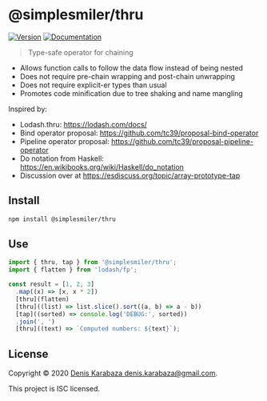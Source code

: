 # @simplesmiler/thru
[![Version](https://img.shields.io/npm/v/@simplesmiler/thru.svg)](https://www.npmjs.com/package/@simplesmiler/thru)
[![Documentation](https://img.shields.io/badge/documentation-yes-brightgreen.svg)](https://github.com/simplesmiler/thru#readme)

> Type-safe operator for chaining

- Allows function calls to follow the data flow instead of being nested
- Does not require pre-chain wrapping and post-chain unwrapping
- Does not require explicit-er types than usual
- Promotes code minification due to tree shaking and name mangling

Inspired by:
  - Lodash.thru: https://lodash.com/docs/
  - Bind operator proposal: https://github.com/tc39/proposal-bind-operator
  - Pipeline operator proposal: https://github.com/tc39/proposal-pipeline-operator
  - Do notation from Haskell: https://en.wikibooks.org/wiki/Haskell/do_notation
  - Discussion over at https://esdiscuss.org/topic/array-prototype-tap

## Install

```sh
npm install @simplesmiler/thru
```

## Use

```js
import { thru, tap } from '@simplesmiler/thru';
import { flatten } from 'lodash/fp';

const result = [1, 2, 3]
  .map((x) => [x, x * 2])
  [thru](flatten)
  [thru]((list) => list.slice().sort((a, b) => a - b))
  [tap]((sorted) => console.log('DEBUG:', sorted)) 
  .join(', ')
  [thru]((text) => `Computed numbers: ${text}`);
```

## License

Copyright © 2020 [Denis Karabaza <denis.karabaza@gmail.com>](https://github.com/simplesmiler).

This project is ISC licensed.
